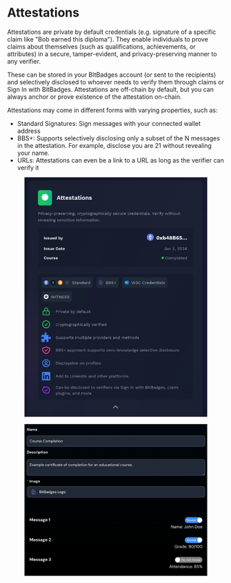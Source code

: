 # Attestations

Attestations are private by default credentials (e.g. signature of a specific claim like "Bob earned this diploma"). They enable individuals to prove claims about themselves (such as qualifications, achievements, or attributes) in a secure, tamper-evident, and privacy-preserving manner to any verifier.

These can be stored in your BItBadges account (or sent to the recipients) and selectively disclosed to whoever needs to verify them through claims or Sign In with BitBadges. Attestations are off-chain by default, but you can always anchor or prove existence of the attestation on-chain.

Attestations may come in different forms with varying properties, such as:

* Standard Signatures: Sign messages with your connected wallet address
* BBS+: Supports selectively disclosing only a subset of the N messages in the attestation. For example, disclose you are 21 without revealing your name.
* URLs: Attestations can even be a link to a URL as long as the verifier can verify it

<figure><img src="../../.gitbook/assets/image (6) (1) (1).png" alt=""><figcaption></figcaption></figure>

<figure><img src="../../.gitbook/assets/image (7) (1).png" alt=""><figcaption></figcaption></figure>
